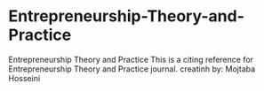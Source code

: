 Entrepreneurship-Theory-and-Practice
====================================

Entrepreneurship Theory and Practice
This is a citing reference for Entrepreneurship Theory and Practice journal.
creatinh by: Mojtaba Hosseini
